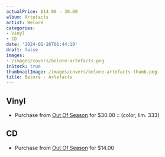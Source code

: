 ```yaml
---
actualPrice: $14.00 - 30.00
album: Artefacts
artist: Belore
categories:
- Vinyl
- CD
date: '2024-01-26T01:44:10'
draft: false
images:
- /images/covers/belore-artefacts.png
inStock: true
thumbnailImage: /images/covers/belore-artefacts-thumb.png
title: Belore - Artefacts
---
```


## Vinyl
* Purchase from [Out Of Season](https://www.outofseasonlabel.com/products/belore-artefacts-vinyl-lp-color-lim-333) for $30.00 :: (color, lim. 333)
## CD
* Purchase from [Out Of Season](https://www.outofseasonlabel.com/products/belore-artefacts-cd) for $14.00
